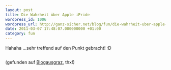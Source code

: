 ```yaml
---
layout: post
title: Die Wahrheit über Apple iPride
wordpress_id: 1006
wordpress_url: http://ganz-sicher.net/blog/fun/die-wahrheit-uber-apple-ipride/
date: 2011-03-07 17:48:07.000000000 +01:00
category: fun
---
```

Hahaha ...sehr treffend auf den Punkt gebracht! :D

<img class="borderimg centered" src="{{site.baseurl}}/wp-content/uploads/apple_iPride.png" alt="" />

(gefunden auf <a href="http://blogausgraz.wordpress.com/2011/03/04/ohne-worte-apple-ipride-2/">Blogausgraz</a>, thx!)

